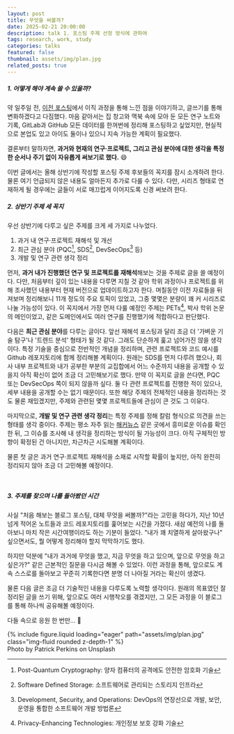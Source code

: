```yaml
---
layout: post
title: 무엇을 써볼까?
date: 2025-02-21 20:00:00
description: talk 1. 포스팅 주제 선정 방식에 관하여
tags: research, work, study
categories: talks
featured: false
thumbnail: assets/img/plan.jpg
related_posts: true
---
```


##### **1. 어떻게 해야 계속 쓸 수 있을까?**

약 일주일 전, [이전 포스팅](/blog/2025/talk0)에서 이직 과정을 통해 느낀 점을 이야기하고, 글쓰기를 통해 변화하겠다고 다짐했다. 마음 같아서는 집 창고와 맥북 속에 모아 둔 모든 연구 노트와 기록, GitLab과 GitHub 모든 데이터를 한꺼번에 정리해 포스팅하고 싶었지만, 현실적으로 본업도 있고 아이도 둘이나 있으니 지속 가능한 계획이 필요했다.

결론부터 말하자면, **과거와 현재의 연구·프로젝트, 그리고 관심 분야에 대한 생각을 특정한 순서나 주기 없이 자유롭게 써보기로 했다.** 😄

이번 글에서는 올해 상반기에 작성할 포스팅 주제 후보들의 꼭지를 잠시 소개하려 한다. 물론 여기 언급되지 않은 내용도 얼마든지 추가로 다룰 수 있다. 다만, 시리즈 형태로 연재하게 될 경우에는 글들이 서로 매끄럽게 이어지도록 신경 써보려 한다.

##### **2. 상반기 주제 세 꼭지**

우선 상반기에 다루고 싶은 주제를 크게 세 가지로 나누었다.

1. 과거 내 연구·프로젝트 재해석 및 개선
2. 최근 관심 분야 (PQC[^1], SDS[^2], DevSecOps[^3] 등)
3. 개발 및 연구 관련 생각 정리


먼저, **과거 내가 진행했던 연구 및 프로젝트를 재해석**해보는 것을 주제로 글을 쓸 예정이다. 다만, 처음부터 깊이 있는 내용을 다루면 지칠 것 같아 학위 과정이나 프로젝트를 위해 조사했던 내용부터 현재 버전으로 업데이트하고자 한다. 며칠동안 이전 자료들을 뒤져보며 정리해보니 11개 정도의 주요 토픽이 있었고, 그중 몇몇은 분량이 꽤 커 시리즈로 나눌 가능성이 있다. 이 꼭지에서 가장 먼저 다룰 예정인 주제는 PETs[^4], 박사 학위 논문의 메인이었고, 같은 도메인에서도 여러 연구를 진행했기에 적합하다고 판단했다.

다음은 **최근 관심 분야**를 다루는 글이다. 앞선 재해석 포스팅과 달리 조금 더 '가벼운 기술 탐구'나 '트렌드 분석' 형태가 될 것 같다. 그래도 단순하게 훑고 넘어가진 않을 생각이다. 특정 기술을 중심으로 전반적인 개념을 정리하며, 관련 프로젝트와 코드 예시를 Github 레포지토리에 함께 정리해볼 계획이다. 원래는 SDS를 먼저 다루려 했으나, 회사 내부 프로젝트와 내가 공부한 부분의 교집합에서 어느 수준까지 내용을 공개할 수 있을지 아직 확신이 없어 조금 더 고민해보기로 했다. 만약 이 꼭지로 글을 쓴다면, PQC 또는 DevSecOps 쪽이 되지 않을까 싶다. 둘 다 관련 프로젝트를 진행한 적이 있으나, 세부 내용을 공개할 수는 없기 때문이다. 또한 해당 주제의 전체적인 내용을 정리하는 것도 물론 재밌겠지만, 주제와 관련된 몇몇 프로젝트들에 관심이 큰 것도 그 이유다.

마지막으로, **개발 및 연구 관련 생각 정리**는 특정 주제를 정해 칼럼 형식으로 의견을 쓰는 형태를 생각 중이다. 주제는 평소 자주 읽는 [해커뉴스](https://news.ycombinator.com/) 같은 곳에서 흥미로운 이슈를 확인한 뒤, 그 이슈를 조사해 내 생각을 정리하는 방식이 될 가능성이 크다. 아직 구체적인 방향이 확정된 건 아니지만, 차근차근 시도해볼 계획이다.

물론 첫 글은 과거 연구·프로젝트 재해석을 소재로 시작할 확률이 높지만, 아직 완전히 정리되지 않아 조금 더 고민해볼 예정이다.

<br>

##### **3. 주제를 찾으며 나를 돌아봤던 시간**

사실 "처음 해보는 블로그 포스팅, 대체 무엇을 써볼까?"라는 고민을 하다가, 지난 10년 넘게 적어온 노트들과 코드 레포지토리를 훑어보는 시간을 가졌다. 새삼 예전의 나를 돌아보니 마치 작은 시간여행이라도 하는 기분이 들었다. "내가 꽤 치열하게 살아왔구나" 싶으면서도, 뭘 어떻게 정리해야 할지 막막하기도 했다.

하지만 덕분에 "내가 과거에 무엇을 했고, 지금 무엇을 하고 있으며, 앞으로 무엇을 하고 싶은가?" 같은 근본적인 질문을 다시금 해볼 수 있었다. 이런 과정을 통해, 앞으로도 계속 스스로를 돌아보고 꾸준히 기록한다면 분명 더 나아질 거라는 확신이 생겼다.

물론 다음 글은 조금 더 기술적인 내용을 다루도록 노력할 생각이다. 원래의 목표였던 잘 정리된 글을 쓰기 위해, 앞으로도 여러 시행착오를 겪겠지만, 그 모든 과정을 이 블로그를 통해 하나씩 공유해볼 예정이다.

다들 속으로 응원 한 번만... :pray:

[^1]: Post-Quantum Cryptography: 양자 컴퓨터의 공격에도 안전한 암호화 기술
[^2]: Software Defined Storage: 소프트웨어로 관리되는 스토리지 인프라
[^3]: Development, Security, and Operations: DevOps의 연장선으로 개발, 보안, 운영을 통합한 소프트웨어 개발 방법론
[^4]: Privacy-Enhancing Technologies: 개인정보 보호 강화 기술

<div class="row mt-3">
    <div class="col-sm mt-3 mt-md-0">
        {% include figure.liquid loading="eager" path="assets/img/plan.jpg" class="img-fluid rounded z-depth-1" %}
    </div>
</div>
<div class="caption">
    Photo by Patrick Perkins on Unsplash
</div>

